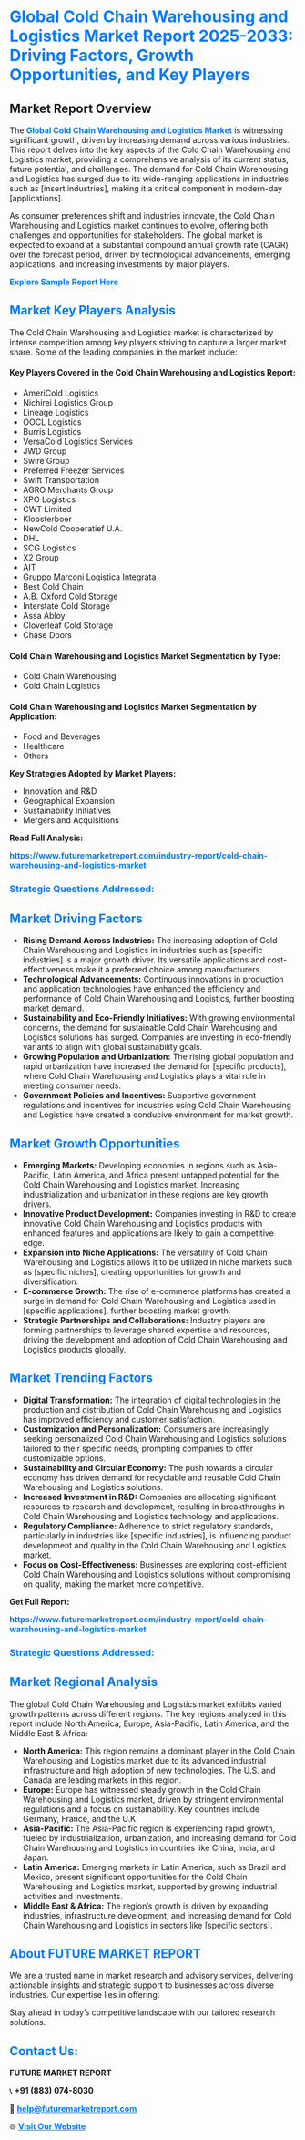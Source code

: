 <h1 style="color: #007BFF;">Global Cold Chain Warehousing and Logistics Market Report 2025-2033: Driving Factors, Growth Opportunities, and Key Players</h1>

<section id="overview">
<h2>Market Report Overview</h2>
<p>The <a href="https://www.futuremarketreport.com/industry-report/cold-chain-warehousing-and-logistics-market" style="color: #007BFF; text-decoration: none;"><strong>Global Cold Chain Warehousing and Logistics Market</strong></a> is witnessing significant growth, driven by increasing demand across various industries. This report delves into the key aspects of the Cold Chain Warehousing and Logistics market, providing a comprehensive analysis of its current status, future potential, and challenges. The demand for Cold Chain Warehousing and Logistics has surged due to its wide-ranging applications in industries such as [insert industries], making it a critical component in modern-day [applications].</p>
<p>As consumer preferences shift and industries innovate, the Cold Chain Warehousing and Logistics market continues to evolve, offering both challenges and opportunities for stakeholders. The global market is expected to expand at a substantial compound annual growth rate (CAGR) over the forecast period, driven by technological advancements, emerging applications, and increasing investments by major players.</p>
</section>

<section id="overview">
<p><a href="https://www.futuremarketreport.com/request-sample/reportId=46710" style="color: #007BFF; text-decoration: none;"><strong>Explore Sample Report Here</strong></a></p>
</section>

<section id="key-players">
<h2 style="color: #007BFF;">Market Key Players Analysis</h2>
<p>The Cold Chain Warehousing and Logistics market is characterized by intense competition among key players striving to capture a larger market share. Some of the leading companies in the market include:</p>
<h4>Key Players Covered in the Cold Chain Warehousing and Logistics Report:</h4>
<ul><li>AmeriCold Logistics</li><li>Nichirei Logistics Group</li><li>Lineage Logistics</li><li>OOCL Logistics</li><li>Burris Logistics</li><li>VersaCold Logistics Services</li><li>JWD Group</li><li>Swire Group</li><li>Preferred Freezer Services</li><li>Swift Transportation</li><li>AGRO Merchants Group</li><li>XPO Logistics</li><li>CWT Limited</li><li>Kloosterboer</li><li>NewCold Cooperatief U.A.</li><li>DHL</li><li>SCG Logistics</li><li>X2 Group</li><li>AIT</li><li>Gruppo Marconi Logistica Integrata</li><li>Best Cold Chain</li><li>A.B. Oxford Cold Storage</li><li>Interstate Cold Storage</li><li>Assa Abloy</li><li>Cloverleaf Cold Storage</li><li>Chase Doors</li></ul>
<h4>Cold Chain Warehousing and Logistics Market Segmentation by Type:</h4>
<ul><li>Cold Chain Warehousing</li><li>Cold Chain Logistics</li></ul>

<h4>Cold Chain Warehousing and Logistics Market Segmentation by Application:</h4>
<ul><li>Food and Beverages</li><li>Healthcare</li><li>Others</li></ul>
<p><strong>Key Strategies Adopted by Market Players:</strong></p>
<ul>
<li>Innovation and R&D</li>
<li>Geographical Expansion</li>
<li>Sustainability Initiatives</li>
<li>Mergers and Acquisitions</li>
</ul>
</section>

<section>
<p><strong>Read Full Analysis: </strong></p><a href="https://www.futuremarketreport.com/industry-report/cold-chain-warehousing-and-logistics-market" style="color: #007BFF; text-decoration: none;"><strong>https://www.futuremarketreport.com/industry-report/cold-chain-warehousing-and-logistics-market</strong></a>
<h3 style="color: #007BFF;">Strategic Questions Addressed:</h3>
</section>

<section id="driving-factors">
<h2 style="color: #007BFF;">Market Driving Factors</h2>
<ul>
<li><strong>Rising Demand Across Industries:</strong> The increasing adoption of Cold Chain Warehousing and Logistics in industries such as [specific industries] is a major growth driver. Its versatile applications and cost-effectiveness make it a preferred choice among manufacturers.</li>
<li><strong>Technological Advancements:</strong> Continuous innovations in production and application technologies have enhanced the efficiency and performance of Cold Chain Warehousing and Logistics, further boosting market demand.</li>
<li><strong>Sustainability and Eco-Friendly Initiatives:</strong> With growing environmental concerns, the demand for sustainable Cold Chain Warehousing and Logistics solutions has surged. Companies are investing in eco-friendly variants to align with global sustainability goals.</li>
<li><strong>Growing Population and Urbanization:</strong> The rising global population and rapid urbanization have increased the demand for [specific products], where Cold Chain Warehousing and Logistics plays a vital role in meeting consumer needs.</li>
<li><strong>Government Policies and Incentives:</strong> Supportive government regulations and incentives for industries using Cold Chain Warehousing and Logistics have created a conducive environment for market growth.</li>
</ul>
</section>

<section id="growth-opportunities">
<h2 style="color: #007BFF;">Market Growth Opportunities</h2>
<ul>
<li><strong>Emerging Markets:</strong> Developing economies in regions such as Asia-Pacific, Latin America, and Africa present untapped potential for the Cold Chain Warehousing and Logistics market. Increasing industrialization and urbanization in these regions are key growth drivers.</li>
<li><strong>Innovative Product Development:</strong> Companies investing in R&D to create innovative Cold Chain Warehousing and Logistics products with enhanced features and applications are likely to gain a competitive edge.</li>
<li><strong>Expansion into Niche Applications:</strong> The versatility of Cold Chain Warehousing and Logistics allows it to be utilized in niche markets such as [specific niches], creating opportunities for growth and diversification.</li>
<li><strong>E-commerce Growth:</strong> The rise of e-commerce platforms has created a surge in demand for Cold Chain Warehousing and Logistics used in [specific applications], further boosting market growth.</li>
<li><strong>Strategic Partnerships and Collaborations:</strong> Industry players are forming partnerships to leverage shared expertise and resources, driving the development and adoption of Cold Chain Warehousing and Logistics products globally.</li>
</ul>
</section>

<section id="trending-factors">
<h2 style="color: #007BFF;">Market Trending Factors</h2>
<ul>
<li><strong>Digital Transformation:</strong> The integration of digital technologies in the production and distribution of Cold Chain Warehousing and Logistics has improved efficiency and customer satisfaction.</li>
<li><strong>Customization and Personalization:</strong> Consumers are increasingly seeking personalized Cold Chain Warehousing and Logistics solutions tailored to their specific needs, prompting companies to offer customizable options.</li>
<li><strong>Sustainability and Circular Economy:</strong> The push towards a circular economy has driven demand for recyclable and reusable Cold Chain Warehousing and Logistics solutions.</li>
<li><strong>Increased Investment in R&D:</strong> Companies are allocating significant resources to research and development, resulting in breakthroughs in Cold Chain Warehousing and Logistics technology and applications.</li>
<li><strong>Regulatory Compliance:</strong> Adherence to strict regulatory standards, particularly in industries like [specific industries], is influencing product development and quality in the Cold Chain Warehousing and Logistics market.</li>
<li><strong>Focus on Cost-Effectiveness:</strong> Businesses are exploring cost-efficient Cold Chain Warehousing and Logistics solutions without compromising on quality, making the market more competitive.</li>
</ul>
</section>

<section>
<p><strong>Get Full Report: </strong></p><a href="https://www.futuremarketreport.com/industry-report/cold-chain-warehousing-and-logistics-market" style="color: #007BFF; text-decoration: none;"><strong>https://www.futuremarketreport.com/industry-report/cold-chain-warehousing-and-logistics-market</strong></a>
<h3 style="color: #007BFF;">Strategic Questions Addressed:</h3>
</section>


<section id="regional-analysis">
<h2 style="color: #007BFF;">Market Regional Analysis</h2>
<p>The global Cold Chain Warehousing and Logistics market exhibits varied growth patterns across different regions. The key regions analyzed in this report include North America, Europe, Asia-Pacific, Latin America, and the Middle East & Africa:</p>
<ul>
<li><strong>North America:</strong> This region remains a dominant player in the Cold Chain Warehousing and Logistics market due to its advanced industrial infrastructure and high adoption of new technologies. The U.S. and Canada are leading markets in this region.</li>
<li><strong>Europe:</strong> Europe has witnessed steady growth in the Cold Chain Warehousing and Logistics market, driven by stringent environmental regulations and a focus on sustainability. Key countries include Germany, France, and the U.K.</li>
<li><strong>Asia-Pacific:</strong> The Asia-Pacific region is experiencing rapid growth, fueled by industrialization, urbanization, and increasing demand for Cold Chain Warehousing and Logistics in countries like China, India, and Japan.</li>
<li><strong>Latin America:</strong> Emerging markets in Latin America, such as Brazil and Mexico, present significant opportunities for the Cold Chain Warehousing and Logistics market, supported by growing industrial activities and investments.</li>
<li><strong>Middle East & Africa:</strong> The region’s growth is driven by expanding industries, infrastructure development, and increasing demand for Cold Chain Warehousing and Logistics in sectors like [specific sectors].</li>
</ul>
</section>

<footer>
<h2 style="color: #007BFF;">About FUTURE MARKET REPORT</h2>
<p>We are a trusted name in market research and advisory services, delivering actionable insights and strategic support to businesses across diverse industries. Our expertise lies in offering:</p>

<p>Stay ahead in today’s competitive landscape with our tailored research solutions.</p>

<h2 style="color: #007BFF;">Contact Us:</h2>
<p><strong>FUTURE MARKET REPORT</strong></p>
<p>📞 <strong>+91 (883) 074-8030</strong></p>
<p>📧 <strong><a href="mailto:help@futuremarketreport.com" style="color: #007BFF;">help@futuremarketreport.com</a></strong></p>
<p>🌐 <strong><a href="https://www.futuremarketreport.com/" style="color: #007BFF;">Visit Our Website</a></strong></p>
</footer>